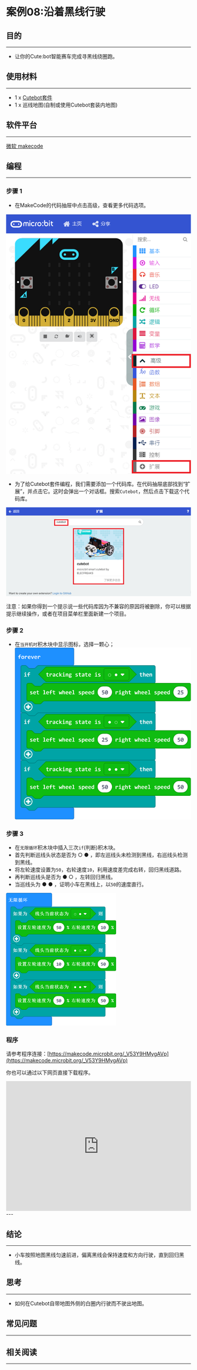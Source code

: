 # 案例08:沿着黑线行驶

## 目的
---
- 让你的Cute:bot智能赛车完成寻黑线绕圈跑。

## 使用材料
---
- 1 x [Cutebot套件](https://www.elecfreaks.com/store/cute-bot.html)
- 1 x 巡线地图(自制或使用Cutebot套装内地图)

## 软件平台
---
[微软 makecode](https://makecode.microbit.org/#)

## 编程
---
### 步骤 1
- 在MakeCode的代码抽屉中点击高级，查看更多代码选项。

![](./images/cutebot-pk-1.png)

- 为了给Cutebot套件编程，我们需要添加一个代码库。在代码抽屉底部找到“扩展”，并点击它。这时会弹出一个对话框。搜索`Cutebot`，然后点击下载这个代码库。

![](./images/cutebot-pk-11.png)

注意：如果你得到一个提示说一些代码库因为不兼容的原因将被删除，你可以根据提示继续操作，或者在项目菜单栏里面新建一个项目。

### 步骤 2

- 在`当开机时`积木块中显示图标，选择一颗心；
![](./images/case_08_01.png)

### 步骤 3

- 在`无限循环`积木块中插入三次`if`(判断)积木块。
- 首先判断巡线头状态是否为 ○ ● ，即左巡线头未检测到黑线，右巡线头检测到黑线。
- 将左轮速度设置为`50`，右轮速度`10`，利用速度差完成右转，回归黑线道路。
- 再判断巡线头是否为 ● ○ ，左转回归黑线。
- 当巡线头为 ● ● ，证明小车在黑线上，以`50`的速度直行。

![](./images/case_08_02.png)


### 程序

请参考程序连接：[https://makecode.microbit.org/_V53Y9HMygAVp](https://makecode.microbit.org/_V53Y9HMygAVp)

你也可以通过以下网页直接下载程序。

<div style="position:relative;height:0;padding-bottom:70%;overflow:hidden;">
<iframe style="position:absolute;top:0;left:0;width:100%;height:100%;" src="https://makecode.microbit.org/#pub:https://makecode.microbit.org/_V53Y9HMygAVp" frameborder="0" sandbox="allow-popups allow-forms allow-scripts allow-same-origin">
</iframe>
</div>  
---

## 结论
---
- 小车按照地图黑线匀速前进，偏离黑线会保持速度和方向行驶，直到回归黑线。

## 思考
---
- 如何在Cutebot自带地图外侧的白圈内行驶而不驶出地图。

## 常见问题
---
## 相关阅读  
---
